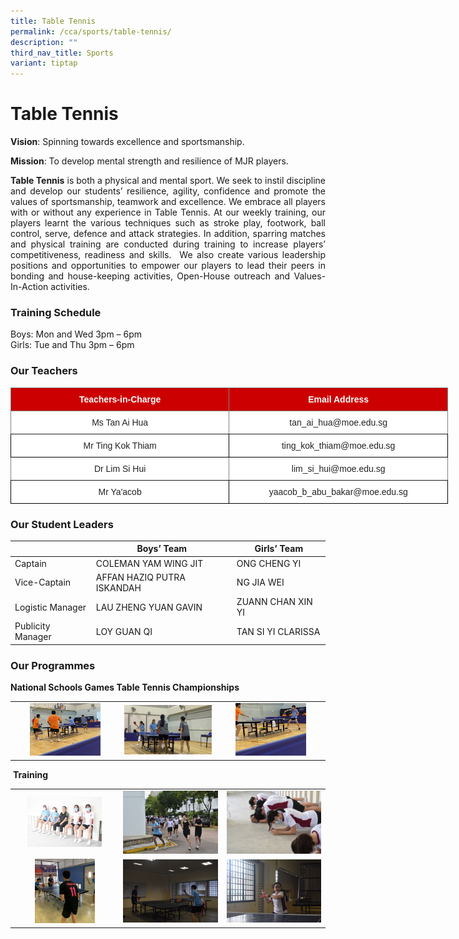 ```yaml
---
title: Table Tennis
permalink: /cca/sports/table-tennis/
description: ""
third_nav_title: Sports
variant: tiptap
---
```

# **Table Tennis**


**Vision**: Spinning towards excellence and sportsmanship.  

**Mission**: To develop mental strength and resilience of MJR players.

<p style="text-align: justify;"><b>Table Tennis</b>&nbsp;is both a physical and mental sport. We seek to instil discipline and develop our students’ resilience, agility, confidence and promote the values of sportsmanship, teamwork and excellence. We embrace all players with or without any experience in Table Tennis. At our weekly training, our players learnt the various techniques such as stroke play, footwork, ball control, serve, defence and attack strategies. In addition, sparring matches and physical training are conducted during training to increase players’ competitiveness, readiness and skills.&nbsp; We also create various leadership positions and opportunities to empower our players to lead their peers in bonding and house-keeping activities, Open-House outreach and Values-In-Action activities.&nbsp;</p>

### **Training Schedule**

Boys: Mon and Wed 3pm – 6pm     
Girls: Tue and Thu 3pm – 6pm

### **Our Teachers**

<style type="text/css">
.tg  {border-collapse:collapse;border-spacing:0;}
.tg td{border-color:black;border-style:solid;border-width:1px;font-family:Arial, sans-serif;font-size:14px;
  overflow:hidden;padding:10px 5px;word-break:normal;}
.tg th{border-color:black;border-style:solid;border-width:1px;font-family:Arial, sans-serif;font-size:14px;
  font-weight:normal;overflow:hidden;padding:10px 5px;word-break:normal;}
.tg .tg-2atv{background-color:#C00;border-color:inherit;color:#FFF;font-weight:bold;text-align:center;vertical-align:top}
.tg .tg-gktn{background-color:#FFF;border-color:inherit;color:#222;text-align:center;vertical-align:middle}
.tg .tg-a3j2{background-color:#FFF;color:#222;text-align:center;vertical-align:middle}
.tg .tg-lygy{background-color:#FFF;color:#222;text-align:center;vertical-align:top}
</style>
<table class="tg" style="undefined;table-layout: fixed; width: 700px">
<colgroup>
<col style="width: 350px">
<col style="width: 350px">
</colgroup>
<thead>
  <tr>
    <th class="tg-2atv">Teachers-in-Charge</th>
    <th class="tg-2atv">Email Address</th>
  </tr>
</thead>
<tbody>

  <tr>
    <td class="tg-gktn"><span style="color:#222;background-color:transparent">Ms Tan Ai Hua </span></td>
    <td class="tg-gktn"><span style="color:#222;background-color:transparent">tan_ai_hua@moe.edu.sg </span></td>
  </tr>

  <tr>
    <td class="tg-lygy">Mr Ting Kok Thiam<span style="color:#222;background-color:transparent"> </span></td>
    <td class="tg-lygy">ting_kok_thiam@moe.edu.sg</td>
  </tr>
	  <tr>
    <td class="tg-gktn"><span style="color:#222;background-color:transparent">Dr Lim Si Hui</span></td>
    <td class="tg-gktn"><span style="color:#222;background-color:transparent">lim_si_hui@moe.edu.sg</span></td>
  </tr>
	  <tr>
    <td class="tg-a3j2"><span style="color:#222;background-color:transparent">Mr Ya'acob </span></td>
    <td class="tg-a3j2"><span style="color:#222;background-color:transparent"> yaacob_b_abu_bakar@moe.edu.sg</span><br></td>
  </tr>
</tbody>
</table>

### **Our Student Leaders**

|                   | Boys’ Team                | Girls’ Team     |
|---------------|---------------------|--------------|
| Captain           | COLEMAN YAM WING JIT| ONG CHENG YI |
| Vice-Captain      | AFFAN HAZIQ PUTRA ISKANDAH  | NG JIA WEI  |
| Logistic Manager  | LAU ZHENG YUAN GAVIN | ZUANN CHAN XIN YI |
| Publicity Manager | LOY GUAN QI           | TAN SI YI CLARISSA  |

### **Our Programmes**

**National Schools Games Table Tennis Championships**


|   |   |   |
|:--------------:|:-------------:|:----------:|
|  <img src="/images/Cca/Table%20Tennis/EZ%20Inter-School%20TT%20Championship%20BOYS.jpg" style="width:70%"> | ![](/images/Cca/Table%20Tennis/EZ%20Inter-School%20TT%20Championship%20GIRLS.jpg)  | <img src="/images/Cca/Table%20Tennis/National%20School%20Game%20BOYS.jpg" style="width:70%">  |

&nbsp;**Training**
 
 
 
 |   |   |   |
|:--------------:|:-------------:|:----------:|
| <img src="/images/Cca/Table%20Tennis/Physical%20Training%201.jpg" style="width:75%"> |   ![](/images/Cca/Table%20Tennis/Physical%20Training%202.jpg)  |   ![](/images/Cca/Table%20Tennis/Physical%20Training%203.jpg)  |
|  <img src="/images/Cca/Table%20Tennis/Skills%20Training%201.jpg" style="width:60%"> |    ![](/images/Cca/Table%20Tennis/Skills%20Training%202.jpg)    |  ![](/images/Cca/Table%20Tennis/Skills%20Training%203.jpg)   |